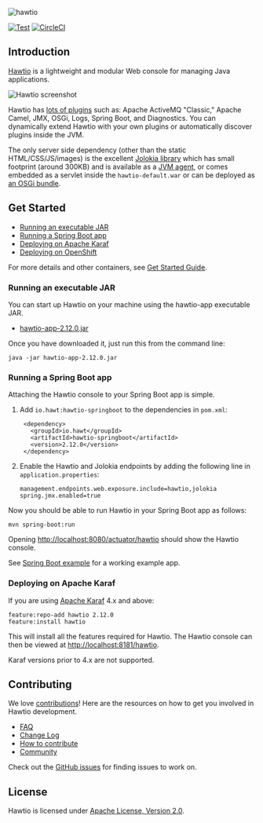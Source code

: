 ![hawtio][logo]

[![Test](https://github.com/hawtio/hawtio/actions/workflows/test.yml/badge.svg)](https://github.com/hawtio/hawtio/actions/workflows/test.yml)
[![CircleCI](https://circleci.com/gh/hawtio/hawtio.svg?style=svg)](https://circleci.com/gh/hawtio/hawtio)

## Introduction

[Hawtio](http://hawt.io) is a lightweight and modular Web console for managing Java applications.

![Hawtio screenshot](https://raw.githubusercontent.com/hawtio/website/main/static/images/screenshots/camel-route.png)

Hawtio has [lots of plugins](http://hawt.io/docs/plugins/) such as: Apache ActiveMQ "Classic," Apache Camel, JMX, OSGi, Logs, Spring Boot, and Diagnostics.
You can dynamically extend Hawtio with your own plugins or automatically discover plugins inside the JVM.

The only server side dependency (other than the static HTML/CSS/JS/images) is the excellent [Jolokia library](http://jolokia.org) which has small footprint (around 300KB) and is available as a [JVM agent](http://jolokia.org/agent/jvm.html), or comes embedded as a servlet inside the `hawtio-default.war` or can be deployed as [an OSGi bundle](http://jolokia.org/agent/osgi.html).

## Get Started

- [Running an executable JAR](#running-an-executable-jar)
- [Running a Spring Boot app](#running-a-spring-boot-app)
- [Deploying on Apache Karaf](#deploying-on-apache-karaf)
- [Deploying on OpenShift](https://github.com/hawtio/hawtio-online)

For more details and other containers, see [Get Started Guide](http://hawt.io/docs/get-started/).

### Running an executable JAR

You can start up Hawtio on your machine using the hawtio-app executable JAR.

* [hawtio-app-2.12.0.jar](https://repo1.maven.org/maven2/io/hawt/hawtio-app/2.12.0/hawtio-app-2.12.0.jar)

Once you have downloaded it, just run this from the command line:

    java -jar hawtio-app-2.12.0.jar

### Running a Spring Boot app

Attaching the Hawtio console to your Spring Boot app is simple.

1. Add `io.hawt:hawtio-springboot` to the dependencies in `pom.xml`:

        <dependency>
          <groupId>io.hawt</groupId>
          <artifactId>hawtio-springboot</artifactId>
          <version>2.12.0</version>
        </dependency>

2. Enable the Hawtio and Jolokia endpoints by adding the following line in `application.properties`:
   ```
   management.endpoints.web.exposure.include=hawtio,jolokia
   spring.jmx.enabled=true 
   ```




Now you should be able to run Hawtio in your Spring Boot app as follows:

    mvn spring-boot:run

Opening <http://localhost:8080/actuator/hawtio> should show the Hawtio console.

See [Spring Boot example](https://github.com/hawtio/hawtio/tree/hawtio-2.12.0/examples/springboot) for a working example app.

### Deploying on Apache Karaf

If you are using [Apache Karaf](https://karaf.apache.org/) 4.x and above:

    feature:repo-add hawtio 2.12.0
    feature:install hawtio

This will install all the features required for Hawtio. The Hawtio console can then be viewed at <http://localhost:8181/hawtio>.

Karaf versions prior to 4.x are not supported.

## Contributing

We love [contributions](http://hawt.io/docs/contributing/)!  Here are the resources on how to get you involved in Hawtio development.

* [FAQ](http://hawt.io/docs/faq/)
* [Change Log](CHANGES.md)
* [How to contribute](http://hawt.io/docs/contributing/)
* [Community](http://hawt.io/community/)

Check out the [GitHub issues](https://github.com/hawtio/hawtio/issues) for finding issues to work on.

## License

Hawtio is licensed under [Apache License, Version 2.0](LICENSE.txt).

[logo]: http://hawt.io/images/hawtio_logo.svg "hawtio"
